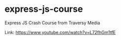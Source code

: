 # express-js-course
Express JS Crash Course from Traversy Media

Link: https://www.youtube.com/watch?v=L72fhGm1tfE
